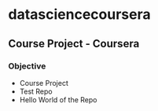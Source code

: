 # datasciencecoursera
## Course Project - Coursera
### Objective
* Course Project
* Test Repo
* Hello World of the Repo
